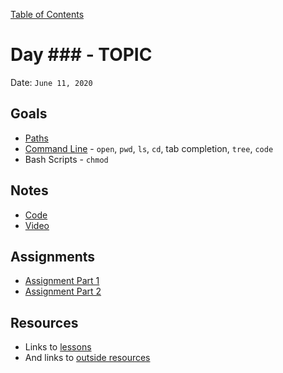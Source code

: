 [Table of Contents](/README.md)

# Day ### - TOPIC

Date: `June 11, 2020`

## Goals

- [Paths](/units/paths/README.md)
- [Command Line](/units/command-line/README.md) - `open`, `pwd`, `ls`, `cd`, tab completion, `tree`, `code`
- Bash Scripts - `chmod`

## Notes

- [Code](./code)
- [Video](https://www.youtube.com/watch?v=SB-qEYVdvXA)

## Assignments

- [Assignment Part 1](/assignments/js-variables-and-types-worksheet)
- [Assignment Part 2](/assignments/js-variables-and-types-worksheet)

## Resources

- Links to [lessons](https://github.com/TIY-Austin-Front-End-Engineering/Curriculum/tree/feb2016/units)
- And links to [outside resources](www.csstricks.com)
